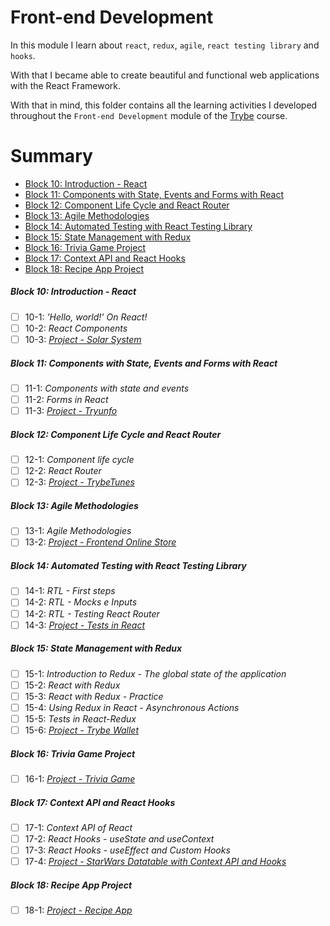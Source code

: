 # Front-end Development

In this module I learn about `react`, `redux`, `agile`, `react testing library` and `hooks`.

With that I became able to create beautiful and functional web applications with the React Framework.

With that in mind, this folder contains all the learning activities I developed throughout the `Front-end Development` module of the [Trybe](https://www.betrybe.com/) course.

# Summary

- [Block 10: Introduction - React](#block-10-introduction---react)
- [Block 11: Components with State, Events and Forms with React](#block-11-components-with-state-events-and-forms-with-react)
- [Block 12: Component Life Cycle and React Router](#block-12-component-life-cycle-and-react-router)
- [Block 13: Agile Methodologies](#block-13-agile-methodologies)
- [Block 14: Automated Testing with React Testing Library](#block-14-automated-testing-with-react-testing-library)
- [Block 15: State Management with Redux](#block-15-state-management-with-redux)
- [Block 16: Trivia Game Project](#block-16-trivia-game-project)
- [Block 17: Context API and React Hooks](#block-17-context-api-and-react-hooks)
- [Block 18: Recipe App Project](#block-18-recipe-app-project)

##### Block 10: Introduction - React

- [ ] 10-1: _'Hello, world!' On React!_
- [ ] 10-2: _React Components_
- [ ] 10-3: _[Project - Solar System](#)_

##### Block 11: Components with State, Events and Forms with React

- [ ] 11-1: _Components with state and events_
- [ ] 11-2: _Forms in React_
- [ ] 11-3: _[Project - Tryunfo](#)_

##### Block 12: Component Life Cycle and React Router

- [ ] 12-1: _Component life cycle_
- [ ] 12-2: _React Router_
- [ ] 12-3: _[Project - TrybeTunes](#)_

##### Block 13: Agile Methodologies

- [ ] 13-1: _Agile Methodologies_
- [ ] 13-2: _[Project - Frontend Online Store](#)_

##### Block 14: Automated Testing with React Testing Library

- [ ] 14-1: _RTL - First steps_
- [ ] 14-2: _RTL - Mocks e Inputs_
- [ ] 14-2: _RTL - Testing React Router_
- [ ] 14-3: _[Project - Tests in React](#)_

##### Block 15: State Management with Redux

- [ ] 15-1: _Introduction to Redux - The global state of the application_
- [ ] 15-2: _React with Redux_
- [ ] 15-3: _React with Redux - Practice_
- [ ] 15-4: _Using Redux in React - Asynchronous Actions_
- [ ] 15-5: _Tests in React-Redux_
- [ ] 15-6: _[Project - Trybe Wallet](#)_

##### Block 16: Trivia Game Project

- [ ] 16-1: _[Project - Trivia Game](#)_

##### Block 17: Context API and React Hooks

- [ ] 17-1: _Context API of React_
- [ ] 17-2: _React Hooks - useState and useContext_
- [ ] 17-3: _React Hooks - useEffect and Custom Hooks_
- [ ] 17-4: _[Project - StarWars Datatable with Context API and Hooks](#)_

##### Block 18: Recipe App Project

- [ ] 18-1: _[Project - Recipe App](#)_
